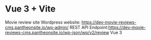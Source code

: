 # Vue 3 + Vite

Movie review site
Wordpress website: https://dev-movie-reviews-cms.pantheonsite.io/wp-admin/
REST API Endpoint:https://dev-movie-reviews-cms.pantheonsite.io/wp-json/wp/v2/review
Vue 3